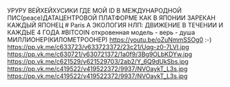 УРУРУ ВЕЙХЕЙХУСИКИ ГДЕ МОЙ ID В МЕЖДУНАРОДНОЙ ПИС(peace)ДАТАЦЕНТРОВОЙ ПЛАТФОРМЕ КАК В ЯПОНИИ ЗАРЕКАН КАЖДЫЙ ЯПОНЕЦ # Paris
А ЭКОЛОГИЯ НЛП: ДВИЖЕНИЕ В ТЕЧЕНИИ И КАЖДЫЕ 4 ГОДА #BITCOIN откровенная модель - верь - душа МИЛЛИОНЕР(КИЛОМЕТРООНЕР) https://youtu.be/oZuNmmSSOg0 :-)  https://pp.vk.me/c633723/v633723372/23c21/Uqg-z0-7LVI.jpg  https://pp.vk.me/c630721/v630721372/1a0f9/3Bg9OLbKDYw.jpg  https://pp.vk.me/c621529/v621529703/2ab2/Y_6Q9dUkSbs.jpg https://pp.vk.me/c419522/v419522372/9937/NVOaykT_L3s.jpg https://pp.vk.me/c419522/v419522372/9937/NVOaykT_L3s.jpg
